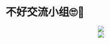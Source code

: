 # 不好交流小组🙄💅

<div align="center"> <img src="https://metrics.lecoq.io/Lcyys666?template=classic&config.timezone=Asia%2FShanghai"> </div>
<div align="center"> <img src="https://metrics.lecoq.io/xby-wh?template=classic&config.timezone=Asia%2FShanghai"> </div>
